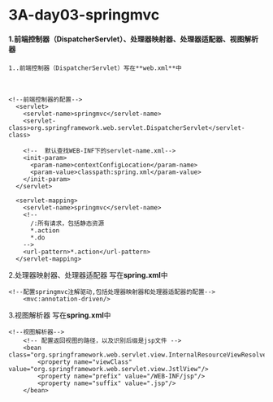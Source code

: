 #                       3A-day03-springmvc

#### 1.前端控制器（DispatcherServlet）、处理器映射器、处理器适配器、视图解析器

 	1..前端控制器（DispatcherServlet）写在**web.xml**中

​		

```
<!--前端控制器的配置-->
  <servlet>
    <servlet-name>springmvc</servlet-name>
    <servlet-class>org.springframework.web.servlet.DispatcherServlet</servlet-class>

    <!--  默认查找WEB-INF下的servlet-name.xml-->
    <init-param>
      <param-name>contextConfigLocation</param-name>
      <param-value>classpath:spring.xml</param-value>
    </init-param>
  </servlet>

  <servlet-mapping>
    <servlet-name>springmvc</servlet-name>
    <!--
      /:所有请求，包括静态资源
      *.action
      *.do
    -->
    <url-pattern>*.action</url-pattern>
  </servlet-mapping>
```

2.处理器映射器、处理器适配器 写在**spring.xml**中

```
<!--配置springmvc注解驱动,包括处理器映射器和处理器适配器的配置-->
    <mvc:annotation-driven/>
```

3.视图解析器 写在**spring.xml**中

```
<!--视图解析器-->
    <!-- 配置返回视图的路径，以及识别后缀是jsp文件 -->
    <bean class="org.springframework.web.servlet.view.InternalResourceViewResolver">
        <property name="viewClass" value="org.springframework.web.servlet.view.JstlView"/>
        <property name="prefix" value="/WEB-INF/jsp"/>
        <property name="suffix" value=".jsp"/>
    </bean>
```

 